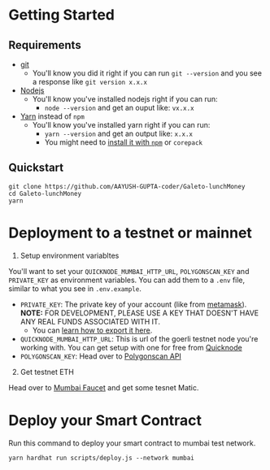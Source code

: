 # Getting Started

## Requirements

- [git](https://git-scm.com/book/en/v2/Getting-Started-Installing-Git)
  - You'll know you did it right if you can run `git --version` and you see a response like `git version x.x.x`
- [Nodejs](https://nodejs.org/en/)
  - You'll know you've installed nodejs right if you can run:
    - `node --version` and get an ouput like: `vx.x.x`
- [Yarn](https://yarnpkg.com/getting-started/install) instead of `npm`
  - You'll know you've installed yarn right if you can run:
    - `yarn --version` and get an output like: `x.x.x`
    - You might need to [install it with `npm`](https://classic.yarnpkg.com/lang/en/docs/install/) or `corepack`

## Quickstart

```shell
git clone https://github.com/AAYUSH-GUPTA-coder/Galeto-lunchMoney
cd Galeto-lunchMoney
yarn
```

# Deployment to a testnet or mainnet

1. Setup environment variabltes

You'll want to set your `QUICKNODE_MUMBAI_HTTP_URL`, `POLYGONSCAN_KEY` and `PRIVATE_KEY` as environment variables. You can add them to a `.env` file, similar to what you see in `.env.example`.

- `PRIVATE_KEY`: The private key of your account (like from [metamask](https://metamask.io/)). **NOTE:** FOR DEVELOPMENT, PLEASE USE A KEY THAT DOESN'T HAVE ANY REAL FUNDS ASSOCIATED WITH IT.
  - You can [learn how to export it here](https://metamask.zendesk.com/hc/en-us/articles/360015289632-How-to-Export-an-Account-Private-Key).
- `QUICKNODE_MUMBAI_HTTP_URL`: This is url of the goerli testnet node you're working with. You can get setup with one for free from [Quicknode](https://www.quicknode.com/)
- `POLYGONSCAN_KEY`: Head over to [Polygonscan API](https://polygonscan.com/myapikey)

2. Get testnet ETH

Head over to [Mumbai Faucet](https://mumbaifaucet.com/) and get some tesnet Matic.

# Deploy your Smart Contract
Run this command to deploy your smart contract to mumbai test network.
```
yarn hardhat run scripts/deploy.js --network mumbai
```


